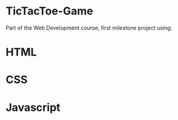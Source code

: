 # TicTacToe-Game

Part of the Web Development course, first milestone project using: 
# HTML
# CSS
# Javascript

